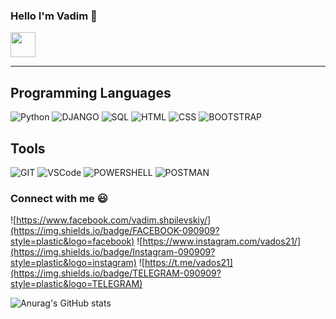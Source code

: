 ### Hello I'm Vadim 👋
<img src="[https://media.giphy.com/media/vFKqnCdLPNOKc/giphy.gif](https://media2.giphy.com/media/wwg1suUiTbCY8H8vIA/giphy.gif?cid=ecf05e4751vpxuzt7mudmiyeoegkuoenhzokhxpalrbuzcni&rid=giphy.gif&ct=g)" width="40" height="40" />

---
## Programming Languages

![Python](https://img.shields.io/badge/PYTHON-090909?style=plastic&logo=python) ![DJANGO](https://img.shields.io/badge/DJANGO-090909?style=plastic&logo=DJANGO) ![SQL](https://img.shields.io/badge/SQL-090909?style=plastic&logo=SQLite) ![HTML](https://img.shields.io/badge/HTML5-090909?style=plastic&logo=html5) ![CSS](https://img.shields.io/badge/CSS-090909?style=plastic&logo=css3) ![BOOTSTRAP](https://img.shields.io/badge/BOOTSTRAP-090909?style=plastic&logo=bootstrap)

## Tools

![GIT](https://img.shields.io/badge/GIT-090909?style=plastic&logo=github) ![VSCode](https://img.shields.io/badge/VSCode-090909?style=plastic&logo=visualstudio) ![POWERSHELL](https://img.shields.io/badge/POWERSHELL-090909?style=plastic&logo=powershell) ![POSTMAN](https://img.shields.io/badge/POSTMAN-090909?style=plastic&logo=postman)

### Connect with me 😃
![https://www.facebook.com/vadim.shpilevskiy/](https://img.shields.io/badge/FACEBOOK-090909?style=plastic&logo=facebook) 
![https://www.instagram.com/vados21/](https://img.shields.io/badge/Instagram-090909?style=plastic&logo=instagram) 
![https://t.me/vados21](https://img.shields.io/badge/TELEGRAM-090909?style=plastic&logo=TELEGRAM)


![Anurag's GitHub stats](https://github-readme-stats.vercel.app/api?username=Vados21&count_private=true)



<!--
**Vados21/Vados21** is a ✨ _special_ ✨ repository because its `README.md` (this file) appears on your GitHub profile.

Here are some ideas to get you started:

- 🔭 I’m currently working on ...
- 🌱 I’m currently learning ...
- 👯 I’m looking to collaborate on ...
- 🤔 I’m looking for help with ...
- 💬 Ask me about ...
- 📫 How to reach me: ...
- 😄 Pronouns: ...
- ⚡ Fun fact: ...
-->
